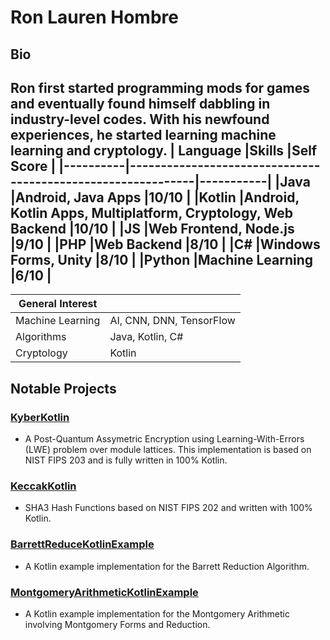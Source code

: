 # Ron Lauren Hombre
## Bio
Ron first started programming mods for games and eventually found himself dabbling in industry-level codes. With his newfound experiences, he started learning machine learning and cryptology.
| Language |Skills                                                       |Self Score |
|----------|-------------------------------------------------------------|-----------|
|Java      |Android, Java Apps                                           |10/10      |
|Kotlin    |Android, Kotlin Apps, Multiplatform, Cryptology, Web Backend |10/10      |
|JS        |Web Frontend, Node.js                                        |9/10       |
|PHP       |Web Backend                                                  |8/10       |
|C#        |Windows Forms, Unity                                         |8/10       |
|Python    |Machine Learning                                             |6/10       |
---
| General Interest ||
|----------|-------------------------------------|
|Machine Learning|AI, CNN, DNN, TensorFlow       |
|Algorithms      |Java, Kotlin, C#               |
|Cryptology      |Kotlin                         |

## Notable Projects
### [KyberKotlin](https://github.com/ronhombre/KyberKotlin)
- A Post-Quantum Assymetric Encryption using Learning-With-Errors (LWE) problem over module lattices. This implementation is based on NIST FIPS 203 and is fully written in 100% Kotlin.
### [KeccakKotlin](https://github.com/ronhombre/KeccakKotlin)
- SHA3 Hash Functions based on NIST FIPS 202 and written with 100% Kotlin.
### [BarrettReduceKotlinExample](https://github.com/ronhombre/BarrettReduceKotlinExample)
- A Kotlin example implementation for the Barrett Reduction Algorithm.
### [MontgomeryArithmeticKotlinExample](https://github.com/ronhombre/MontgomeryArithmeticKotlinExample)
- A Kotlin example implementation for the Montgomery Arithmetic involving Montgomery Forms and Reduction.
